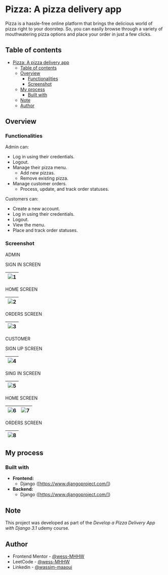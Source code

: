 # Pizza: A pizza delivery app

Pizza is a hassle-free online platform that brings the delicious world of pizza right to your doorstep. So, you can easily browse through a variety of mouthwatering pizza options and place your order in just a few clicks.

## Table of contents

- [Pizza: A pizza delivery app](#pizza-a-pizza-delivery-app)
  - [Table of contents](#table-of-contents)
  - [Overview](#overview)
    - [Functionalities](#functionalities)
    - [Screenshot](#screenshot)
  - [My process](#my-process)
    - [Built with](#built-with)
  - [Note](#note)
  - [Author](#author)

## Overview

### Functionalities

Admin can:

- Log in using their credentials.
- Logout.
- Manage their pizza menu.
  - Add new pizzas.
  - Remove existing pizza.
- Manage customer orders.
  - Process, update, and track order statuses.

Customers can:

- Create a new account.
- Log in using their credentials.
- Logout.
- View the menu.
- Place and track order statuses.

### Screenshot

ADMIN

SIGN IN SCREEN

| ![1](./screenshots/admin-1.png) |
| :-----------------------------------------------------: |

HOME SCREEN

| ![2](./screenshots/admin-2.png) |
| :-----------------------------------------------------: |

ORDERS SCREEN

| ![3](./screenshots/admin-3.png) |
| :-----------------------------------------------------: |

CUSTOMER

SIGN UP SCREEN

| ![4](./screenshots/customer-1.png) |
| :-----------------------------------------------------: |

SING IN SCREEN

| ![5](./screenshots/customer-2.png) |
| :-----------------------------------------------------: |

HOME SCREEN

| ![6](./screenshots/customer-3.png) | ![7](./screenshots/customer-4.png) |
| :-----------------------------------------------------: | :-----------------------------------------------------: |

ORDERS SCREEN

| ![8](./screenshots/customer-5.png) |
| :-----------------------------------------------------: |

## My process

### Built with

- **Frontend:**
  - Django ([https://www.djangoproject.com/])
- **Backend:**
  - Django ([https://www.djangoproject.com/])

## Note

This project was developed as part of the *Develop a Pizza Delivery App with Django 3.1* udemy course.

## Author

- Frontend Mentor - [@wess-MHHW](https://www.frontendmentor.io/profile/wess-MHHW)
- LeetCode - [@wess-MHHW](https://leetcode.com/wess-MHHW/)
- Linkedin - [@wassim-maaoui](https://www.linkedin.com/in/wassim-maaoui/)
